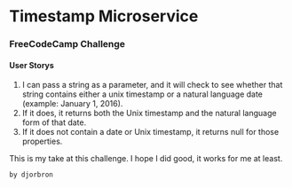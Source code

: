 # Timestamp Microservice
### FreeCodeCamp Challenge

#### User Storys
 1. I can pass a string as a parameter, and it will check to see whether that string contains either a unix timestamp or a natural language date (example: January 1, 2016).
 2. If it does, it returns both the Unix timestamp and the natural language form of that date.
 3. If it does not contain a date or Unix timestamp, it returns null for those properties.

 This is my take at this challenge. I hope I did good, it works for me at least.
 
 `by djorbron`
